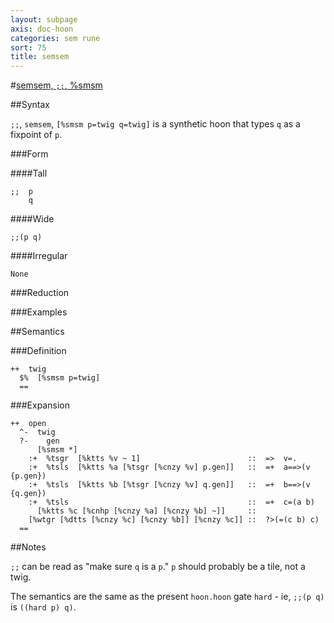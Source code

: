 ```yaml
---
layout: subpage
axis: doc-hoon
categories: sem rune
sort: 75
title: semsem
---
```




#[semsem, `;;`, %smsm](#smsm)

##Syntax

`;;`, `semsem`, `[%smsm p=twig q=twig]` is a synthetic hoon that
types `q` as a fixpoint of `p`.

###Form

####Tall

    ;;  p
        q

####Wide

    ;;(p q)

####Irregular

    None

###Reduction

###Examples

##Semantics

###Definition

    ++  twig  
      $%  [%smsm p=twig]
      ==

###Expansion

    ++  open
      ^-  twig
      ?-    gen
          [%smsm *]
        :+  %tsgr  [%ktts %v ~ 1]                        ::  =>  v=.
        :+  %tsls  [%ktts %a [%tsgr [%cnzy %v] p.gen]]   ::  =+  a==>(v {p.gen})
        :+  %tsls  [%ktts %b [%tsgr [%cnzy %v] q.gen]]   ::  =+  b==>(v {q.gen})
        :+  %tsls                                        ::  =+  c=(a b)
          [%ktts %c [%cnhp [%cnzy %a] [%cnzy %b] ~]]     ::
        [%wtgr [%dtts [%cnzy %c] [%cnzy %b]] [%cnzy %c]] ::  ?>(=(c b) c)
      ==

##Notes

`;;` can be read as "make sure `q` is a `p`."  `p` should probably be
a tile, not a twig.

The semantics are the same as the present `hoon.hoon` gate
`hard` - ie, `;;(p q)` is `((hard p) q)`.
